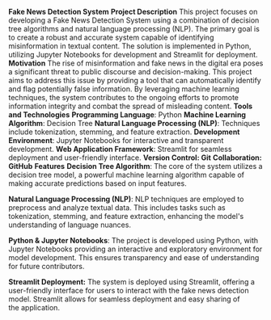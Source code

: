 **Fake News Detection System**
**Project Description**
This project focuses on developing a Fake News Detection System using a combination of decision tree algorithms and natural language processing (NLP). The primary goal is to create a robust and accurate system capable of identifying misinformation in textual content. The solution is implemented in Python, utilizing Jupyter Notebooks for development and Streamlit for deployment.
**Motivation**
The rise of misinformation and fake news in the digital era poses a significant threat to public discourse and decision-making. This project aims to address this issue by providing a tool that can automatically identify and flag potentially false information. By leveraging machine learning techniques, the system contributes to the ongoing efforts to promote information integrity and combat the spread of misleading content.
**Tools and Technologies**
**Programming Language**: Python
**Machine Learning Algorithm**: Decision Tree
**Natural Language Processing (NLP)**: Techniques include tokenization, stemming, and feature extraction.
**Development Environment**: Jupyter Notebooks for interactive and transparent development.
**Web Application Framework**: Streamlit for seamless deployment and user-friendly interface.
**Version Control: Git**
**Collaboration: GitHub**
**Features**
**Decision Tree Algorithm**: The core of the system utilizes a decision tree model, a powerful machine learning algorithm capable of making accurate predictions based on input features.

**Natural Language Processing (NLP)**: NLP techniques are employed to preprocess and analyze textual data. This includes tasks such as tokenization, stemming, and feature extraction, enhancing the model's understanding of language nuances.

**Python & Jupyter Notebooks**: The project is developed using Python, with Jupyter Notebooks providing an interactive and exploratory environment for model development. This ensures transparency and ease of understanding for future contributors.

**Streamlit Deployment:** The system is deployed using Streamlit, offering a user-friendly interface for users to interact with the fake news detection model. Streamlit allows for seamless deployment and easy sharing of the application.
